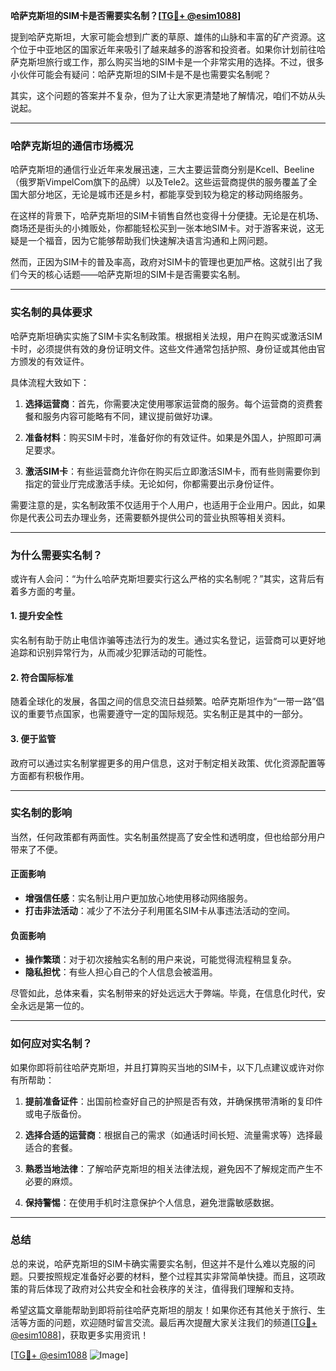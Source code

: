 **哈萨克斯坦的SIM卡是否需要实名制？[[TG💪+ @esim1088](https://t.me/s/esim1088)]**

提到哈萨克斯坦，大家可能会想到广袤的草原、雄伟的山脉和丰富的矿产资源。这个位于中亚地区的国家近年来吸引了越来越多的游客和投资者。如果你计划前往哈萨克斯坦旅行或工作，那么购买当地的SIM卡是一个非常实用的选择。不过，很多小伙伴可能会有疑问：哈萨克斯坦的SIM卡是不是也需要实名制呢？

其实，这个问题的答案并不复杂，但为了让大家更清楚地了解情况，咱们不妨从头说起。

---

### **哈萨克斯坦的通信市场概况**

哈萨克斯坦的通信行业近年来发展迅速，三大主要运营商分别是Kcell、Beeline（俄罗斯VimpelCom旗下的品牌）以及Tele2。这些运营商提供的服务覆盖了全国大部分地区，无论是城市还是乡村，都能享受到较为稳定的移动网络服务。

在这样的背景下，哈萨克斯坦的SIM卡销售自然也变得十分便捷。无论是在机场、商场还是街头的小摊贩处，你都能轻松买到一张本地SIM卡。对于游客来说，这无疑是一个福音，因为它能够帮助我们快速解决语言沟通和上网问题。

然而，正因为SIM卡的普及率高，政府对SIM卡的管理也更加严格。这就引出了我们今天的核心话题——哈萨克斯坦的SIM卡是否需要实名制。

---

### **实名制的具体要求**

哈萨克斯坦确实实施了SIM卡实名制政策。根据相关法规，用户在购买或激活SIM卡时，必须提供有效的身份证明文件。这些文件通常包括护照、身份证或其他由官方颁发的有效证件。

具体流程大致如下：

1. **选择运营商**：首先，你需要决定使用哪家运营商的服务。每个运营商的资费套餐和服务内容可能略有不同，建议提前做好功课。
   
2. **准备材料**：购买SIM卡时，准备好你的有效证件。如果是外国人，护照即可满足要求。

3. **激活SIM卡**：有些运营商允许你在购买后立即激活SIM卡，而有些则需要你到指定的营业厅完成激活手续。无论如何，你都需要出示身份证件。

需要注意的是，实名制政策不仅适用于个人用户，也适用于企业用户。因此，如果你是代表公司去办理业务，还需要额外提供公司的营业执照等相关资料。

---

### **为什么需要实名制？**

或许有人会问：“为什么哈萨克斯坦要实行这么严格的实名制呢？”其实，这背后有着多方面的考量。

#### **1. 提升安全性**
实名制有助于防止电信诈骗等违法行为的发生。通过实名登记，运营商可以更好地追踪和识别异常行为，从而减少犯罪活动的可能性。

#### **2. 符合国际标准**
随着全球化的发展，各国之间的信息交流日益频繁。哈萨克斯坦作为“一带一路”倡议的重要节点国家，也需要遵守一定的国际规范。实名制正是其中的一部分。

#### **3. 便于监管**
政府可以通过实名制掌握更多的用户信息，这对于制定相关政策、优化资源配置等方面都有积极作用。

---

### **实名制的影响**

当然，任何政策都有两面性。实名制虽然提高了安全性和透明度，但也给部分用户带来了不便。

#### **正面影响**
- **增强信任感**：实名制让用户更加放心地使用移动网络服务。
- **打击非法活动**：减少了不法分子利用匿名SIM卡从事违法活动的空间。

#### **负面影响**
- **操作繁琐**：对于初次接触实名制的用户来说，可能觉得流程稍显复杂。
- **隐私担忧**：有些人担心自己的个人信息会被滥用。

尽管如此，总体来看，实名制带来的好处远远大于弊端。毕竟，在信息化时代，安全永远是第一位的。

---

### **如何应对实名制？**

如果你即将前往哈萨克斯坦，并且打算购买当地的SIM卡，以下几点建议或许对你有所帮助：

1. **提前准备证件**：出国前检查好自己的护照是否有效，并确保携带清晰的复印件或电子版备份。

2. **选择合适的运营商**：根据自己的需求（如通话时间长短、流量需求等）选择最适合的套餐。

3. **熟悉当地法律**：了解哈萨克斯坦的相关法律法规，避免因不了解规定而产生不必要的麻烦。

4. **保持警惕**：在使用手机时注意保护个人信息，避免泄露敏感数据。

---

### **总结**

总的来说，哈萨克斯坦的SIM卡确实需要实名制，但这并不是什么难以克服的问题。只要按照规定准备好必要的材料，整个过程其实非常简单快捷。而且，这项政策的背后体现了政府对公共安全和社会秩序的关注，值得我们理解和支持。

希望这篇文章能帮助到即将前往哈萨克斯坦的朋友！如果你还有其他关于旅行、生活等方面的问题，欢迎随时留言交流。最后再次提醒大家关注我们的频道[[TG💪+ @esim1088](https://t.me/s/esim1088)]，获取更多实用资讯！

[[TG💪+ @esim1088](https://t.me/s/esim1088) ![Image](https://i.postimg.cc/4NQfJmqS/Snipaste-2025-05-13-00-14-12.png)]